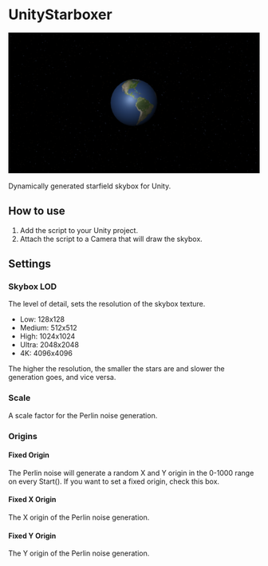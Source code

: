 # UnityStarboxer

![Starfield behind Earth](https://raw.githubusercontent.com/bodzaital/UnityStarboxer/master/header.png)

Dynamically generated starfield skybox for Unity.

## How to use

1. Add the script to your Unity project.
2. Attach the script to a Camera that will draw the skybox.

## Settings
### Skybox LOD

The level of detail, sets the resolution of the skybox texture.

- Low: 128x128
- Medium: 512x512
- High: 1024x1024
- Ultra: 2048x2048
- 4K: 4096x4096

The higher the resolution, the smaller the stars are and slower the generation goes, and vice versa.

### Scale

A scale factor for the Perlin noise generation.

### Origins

#### Fixed Origin

The Perlin noise will generate a random X and Y origin in the 0-1000 range on every Start(). If you want to set a fixed origin, check this box.

#### Fixed X Origin

The X origin of the Perlin noise generation.

#### Fixed Y Origin

The Y origin of the Perlin noise generation.
